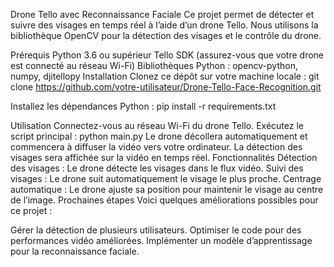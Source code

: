Drone Tello avec Reconnaissance Faciale
Ce projet permet de détecter et suivre des visages en temps réel à l’aide d’un drone Tello. Nous utilisons la bibliothèque OpenCV pour la détection des visages et le contrôle du drone.

Prérequis
Python 3.6 ou supérieur
Tello SDK (assurez-vous que votre drone est connecté au réseau Wi-Fi)
Bibliothèques Python : opencv-python, numpy, djitellopy
Installation
Clonez ce dépôt sur votre machine locale :
git clone https://github.com/votre-utilisateur/Drone-Tello-Face-Recognition.git

Installez les dépendances Python :
pip install -r requirements.txt

Utilisation
Connectez-vous au réseau Wi-Fi du drone Tello.
Exécutez le script principal :
python main.py
Le drone décollera automatiquement et commencera à diffuser la vidéo vers votre ordinateur.
La détection des visages sera affichée sur la vidéo en temps réel.
Fonctionnalités
Détection des visages : Le drone détecte les visages dans le flux vidéo.
Suivi des visages : Le drone suit automatiquement le visage le plus proche.
Centrage automatique : Le drone ajuste sa position pour maintenir le visage au centre de l’image.
Prochaines étapes
Voici quelques améliorations possibles pour ce projet :

Gérer la détection de plusieurs utilisateurs.
Optimiser le code pour des performances vidéo améliorées.
Implémenter un modèle d’apprentissage pour la reconnaissance faciale.
